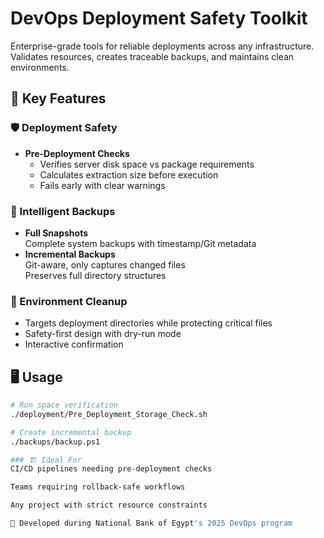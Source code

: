 # DevOps Deployment Safety Toolkit

Enterprise-grade tools for reliable deployments across any infrastructure. Validates resources, creates traceable backups, and maintains clean environments.

## 🌟 Key Features

### 🛡️ Deployment Safety
- **Pre-Deployment Checks**  
  - Verifies server disk space vs package requirements  
  - Calculates extraction size before execution  
  - Fails early with clear warnings  

### 🔄 Intelligent Backups
- **Full Snapshots**  
  Complete system backups with timestamp/Git metadata  
- **Incremental Backups**  
  Git-aware, only captures changed files  
  Preserves full directory structures  

### 🧼 Environment Cleanup
- Targets deployment directories while protecting critical files  
- Safety-first design with dry-run mode  
- Interactive confirmation  

## 🖥️ Usage

```bash
# Run space verification
./deployment/Pre_Deployment_Storage_Check.sh

# Create incremental backup
./backups/backup.ps1

### 🏗️ Ideal For
CI/CD pipelines needing pre-deployment checks

Teams requiring rollback-safe workflows

Any project with strict resource constraints

🔧 Developed during National Bank of Egypt's 2025 DevOps program
